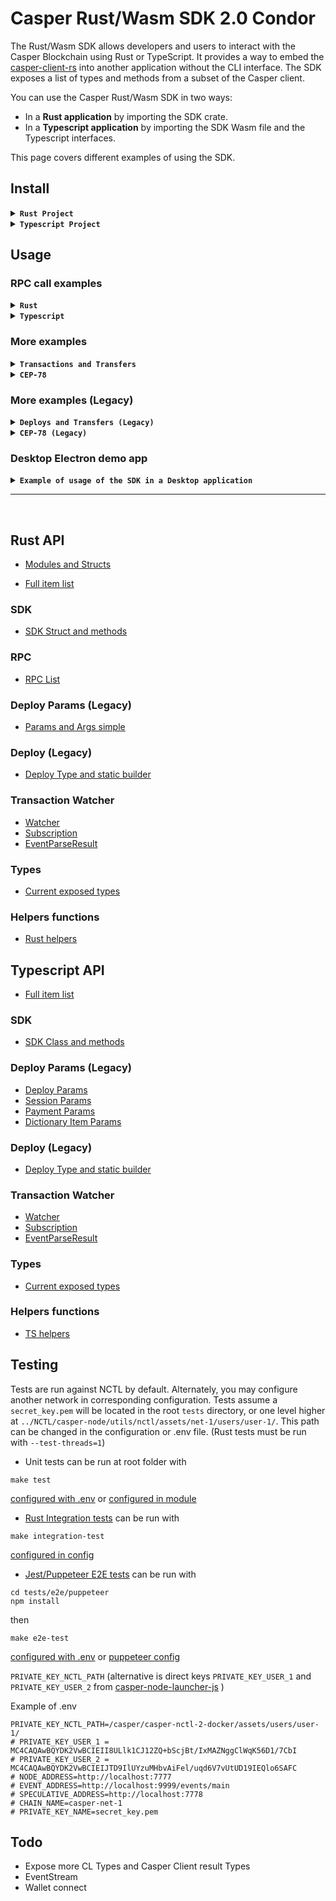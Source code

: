# Casper Rust/Wasm SDK 2.0 Condor

The Rust/Wasm SDK allows developers and users to interact with the Casper Blockchain using Rust or TypeScript. It provides a way to embed the [casper-client-rs](https://github.com/casper-ecosystem/casper-client-rs) into another application without the CLI interface. The SDK exposes a list of types and methods from a subset of the Casper client.

You can use the Casper Rust/Wasm SDK in two ways:

- In a <strong>Rust application</strong> by importing the SDK crate.
- In a <strong>Typescript application</strong> by importing the SDK Wasm file and the Typescript interfaces.

This page covers different examples of using the SDK.

## Install

<details>
  <summary><strong><code>Rust Project</code></strong></summary>

## Rust Project

Add the SDK as a dependency of your project:

> Cargo.toml

```toml
casper-rust-wasm-sdk = { version = "2.0.0", git = "https://github.com/casper-ecosystem/rustSDK.git" }
```

## Usage

> main.rs

```rust
use casper_rust_wasm_sdk::{types::verbosity::Verbosity, SDK};

let sdk = SDK::new(
  Some("https://rpc.testnet.casperlabs.io".to_string()),
  Some(Verbosity::High)
);
```

</details>

<details>
  <summary><strong><code>Typescript Project</code></strong></summary>

## Typescript Project

You can directly use the content of the [pkg folder](pkg/) for a browser project or [pkg-nodejs](pkg-nodejs/) for a Node project.

Or you can use the [TODO][npm package](https://todo)

#### Build package with Wasm pack

If you want to compile the Wasm package from Rust you may need to install `wasm-pack` for ease of use.

```shell
curl https://rustwasm.github.io/wasm-pack/installer/init.sh -sSf | sh
```

```shell
$ make prepare
$ make pack
```

This will create a `pkg` and `pkg-nodejs` containing the Typescript interfaces. You can find more details about building the SDK for Javascript with `wasm-pack` in the [wasm-pack documention](https://rustwasm.github.io/docs/wasm-pack/commands/build.html).

This folder contains a Wasm binary, a JS wrapper file, Typescript types definitions, and a package.json file that you can load in your project.

```shell
$ tree pkg
pkg
├── casper_rust_wasm_sdk_bg.wasm
├── casper_rust_wasm_sdk_bg.wasm.d.ts
├── casper_rust_wasm_sdk.d.ts
├── casper_rust_wasm_sdk.js
├── LICENSE
├── package.json
└── README.md
```

## Usage

<details>
  <summary><strong><code>React</code></strong></summary>

## Web React

> package.json

```json
{
  "name": "my-react-app",
  "dependencies": {
    // This path is relative
    "casper-sdk": "file:pkg", // [TODO] Npm package
    ...
}
```

The React app needs to load the Wasm file through a dedicated `init()` method as per this example:

> App.tsx

```ts
import init, {
  SDK,
  Verbosity,
} from 'casper-sdk';

const node_address = 'https://rpc.testnet.casperlabs.io';
const verbosity = Verbosity.High;

function App() {
  const [wasm, setWasm] = useState(false);
  const fetchWasm = async () => {
    await init();
    setWasm(true);
  };

  useEffect(() => {
    initApp(); // take care here to initiate app only once and not on every effect
  }, []);

  const initApp = async () => {
  if (!wasm) {
    await fetchWasm();
  };

  const sdk = new SDK(node_address, verbosity);
  console.log(sdk);
  ...
}
```

#### Frontend React example

You can look at a very basic example of usage in the [React example app](examples/frontend/react/src/App.tsx).

```shell
$ cd ./examples/frontend/react
$ npm install
$ npm start
```

</details>
<details>
  <summary><strong><code>Angular</code></strong></summary>

## Web Angular

> package.json

```json
{
  "name": "my-angular-app",
  "dependencies": {
    // This path is relative
    "casper-sdk": "file:pkg", // [TODO] Npm package
    ...
}
```

The Angular app needs to load the Wasm file through a dedicated `init()` method as per this example. You can import it into a component through a service but it is advised to import it through a factory with the injection token [APP_INITIALIZER](https://angular.io/api/core/APP_INITIALIZER).

> wasm.factory.ts

```js
import init, { SDK, Verbosity } from 'casper-sdk';

export const SDK_TOKEN = new InjectionToken() < SDK > 'SDK';
export const WASM_ASSET_PATH =
  new InjectionToken() < string > 'wasm_asset_path';
export const NODE_ADDRESS = new InjectionToken() < string > 'node_address';
export const VERBOSITY = new InjectionToken() < Verbosity > 'verbosity';

type Params = {
  wasm_asset_path: string,
  node_address: string,
  verbosity: Verbosity,
};

export const fetchWasmFactory = async (params: Params): Promise<SDK> => {
  const wasm = await init(params.wasm_asset_path);
  return new SDK(params.node_address, params.verbosity);
};
```

> wasm.module.ts

```ts
import { NgModule } from '@angular/core';
import { CommonModule } from '@angular/common';
import { SDK_TOKEN, fetchWasmFactory, provideSafeAsync } from './wasm.factory';

const providers = provideSafeAsync(SDK_TOKEN, fetchWasmFactory);

@NgModule({
  imports: [CommonModule],
  providers,
})
export class WasmModule {}
```

You can look at a basic example of factory usage in the [Angular example app](examples/frontend/angular/libs/util/services/wasm/src/lib/wasm.factory.ts).

Add the SDK Wasm file to the assets of your project with the path parameter being ` wasm_asset_path:'assets/casper_rust_wasm_sdk_bg.wasm'`, Angular will then copy the file from `pkg` in `assets` on build making it available for the fetch Wasm factory.

> project.json

```json
"assets": [
  ...,
  {
    "input": "pkg",
    "glob": "casper_rust_wasm_sdk_bg.wasm",
    "output": "assets"
  }
]
```

#### Frontend Angular example

You can look at a more advanced example of usage in the [Angular example app](examples/frontend/angular/src/app/app.component.ts).

```shell
$ cd ./examples/frontend/angular
$ npm install
$ npm start
$ npm build
```

</details>

<details>
  <summary><strong><code>Node</code></strong></summary>

## Desktop Node

> package.json

```json
{
  "name": "my-node-app",
  "dependencies": {
    // This path is relative
    "casper-sdk": "file:pkg-nodejs", // [TODO] Npm package
    ...
}
```

The Node app loads the SDK with `require()`. You can find more details about building the SDK for [Node with wasm-pack](https://rustwasm.github.io/docs/wasm-bindgen/reference/deployment.html#nodejs).
Note that this method requires a version of Node.js with WebAssembly support, which is currently Node 8 and above.

> index.ts

```ts
// with require
const casper_sdk = require('casper-sdk');
const { SDK } = casper_sdk;

// or with import
import { SDK } from 'casper-sdk';

const node_address = 'https://rpc.integration.casperlabs.io';
const sdk = new SDK(node_address);
console.log(sdk);
```

#### Desktop Node example

You can look at a very basic example of usage in the [Node example app](examples/desktop/node/index.ts).

```shell
$ cd ./examples/desktop/node
$ npm install
$ npm start
```

</details>

</details>

## Usage

### RPC call examples

<details>
  <summary><strong><code>Rust</code></strong></summary>
<br>

You can find all RPC methods on the [RPC doc](https://casper-ecosystem.github.io/rustSDK/juliet/api-rust/casper_rust_wasm_sdk/rpcs/). Below are several examples of RPC methods intended for use on Testnet.

#### Get transaction by transaction hash

```rust
use casper_rust_wasm_sdk::types::{
    transaction::Transaction, transaction_hash::TransactionHash,
};

let transaction_hash =
    TransactionHash::new("a8778b2e4bd1ad02c168329a1f6f3674513f4d350da1b5f078e058a3422ad0b9")
        .unwrap();

let finalized_approvals = true;
let get_transaction = sdk
    .get_transaction(transaction_hash, Some(finalized_approvals), None, None)
    .await;

let transaction: Transaction = get_transaction.unwrap().result.transaction.into();
let timestamp = transaction.timestamp();
let header = transaction.header();
let hash = transaction.hash();
println!("{timestamp} {header} {hash}");
```

#### Get deploy by deploy hash (legacy)

```rust
use casper_rust_wasm_sdk::types::deploy_hash::DeployHash;

let deploy_hash =
    DeployHash::new("a8778b2e4bd1ad02c168329a1f6f3674513f4d350da1b5f078e058a3422ad0b9")
        .unwrap();

let finalized_approvals = true;
let get_deploy = sdk
    .get_deploy(deploy_hash, Some(finalized_approvals), None, None)
    .await;

let deploy = get_deploy.unwrap().result.deploy;
let deploy_header = deploy.header();
let timestamp = deploy_header.timestamp();
println!("{timestamp}");
```

#### Get auction state information

```rust
let get_auction_info = sdk.get_auction_info(None, None, None).await;

let auction_state = get_auction_info.unwrap().result.auction_state;
let state_root_hash = auction_state.state_root_hash();
println!("{:?}", state_root_hash);
let block_height = auction_state.block_height();
println!("{block_height}");
```

#### Get peers from the network

```rust
let get_peers = sdk.get_peers(None, None).await;

let peers = get_peers.unwrap().result.peers;
for peer in &peers {
    println!("{:?}", peer)
}
```

#### Get the latest block information

```rust
let get_block = sdk.get_block(None, None, None).await;

let get_block = sdk.get_block(None, None, None).await;

let block = get_block.unwrap().result.block.unwrap();
let block_hash = block.hash();
println!("{:?}", block_hash);
```

You can find more examples by reading [Rust integration tests](./tests/integration/rust/).

</details>

<details>
  <summary><strong><code>Typescript</code></strong></summary>
<br>

You can find all RPC methods on the [RPC doc](https://casper-ecosystem.github.io/rustSDK/juliet/api-wasm/classes/SDK.html). Below are several examples of RPC methods intended for use on Testnet.

#### Get transaction by transaction hash

```ts
import { Transaction } from 'casper-sdk';

const transaction_hash_as_string =
  '94b3e6253a4448138fb8b637bd0ca0604270d2f5664f7c221d67eae568fcd668';
const finalized_approvals = true;

const get_transaction_options = sdk.get_transaction_options({
  transaction_hash_as_string,
  finalized_approvals,
});

const transaction_result = await sdk.get_transaction(get_transaction_options);

const transaction: Transaction = transaction_result.transaction;
const timestamp = transaction.timestamp;
const header = transaction.header;
const hash = transaction.hash;
console.log(timestamp, header, hash);
```

#### Get deploy by deploy hash (legacy)

```ts
import { Deploy } from 'casper-sdk';

const deploy_hash_as_string =
  'a8778b2e4bd1ad02c168329a1f6f3674513f4d350da1b5f078e058a3422ad0b9';
const finalized_approvals = true;

const get_deploy_options = sdk.get_deploy_options({
  deploy_hash_as_string,
  finalized_approvals,
});

const deploy_result = await sdk.get_deploy(get_deploy_options);

const deploy: Deploy = deploy_result.deploy;
const timestamp = deploy.timestamp();
const header = deploy.toJson().header; // DeployHeader type not being exposed right now by the SDK you can convert every type to JSON
console.log(timestamp, header);
```

#### Get auction state information

```ts
const get_auction_info = await sdk.get_auction_info();

const auction_state = get_auction_info.auction_state;
const state_root_hash = auction_state.state_root_hash.toString();
const block_height = auction_state.block_height.toString();
console.log(state_root_hash, block_height);
```

#### Get peers from the network

```ts
const get_peers = await sdk.get_peers();

const peers = get_peers.peers;
peers.forEach((peer) => {
  console.log(peer);
});
```

#### Get the latest block information

```ts
const get_block = await sdk.get_block();

let block = get_block.block;
let block_hash = block.hash;
console.log(block_hash);
```

You can find more examples in the [Angular example app](examples/frontend/angular/src/app/app.component.ts) or in the [React example app](examples/frontend/react/src/App.tsx) or by reading [Puppeteer e2e tests](./tests/e2e/).

</details>

### More examples

<details>
  <summary><strong><code>Transactions and Transfers</code></strong></summary>
<br>

<details>
    <summary>Making a <strong>Transfer</strong> transaction</summary>

#### Rust

```rust
use casper_rust_wasm_sdk::types::deploy_params::{
    deploy_str_params::DeployStrParams, payment_str_params::PaymentStrParams,
};

pub const CHAIN_NAME: &str = "integration-test";
pub const PUBLIC_KEY: &str =
    "0169d8d607f3ba04c578140398ceb1bd5296c653f965256bd7097982b9026c5129";
pub const PAYMENT_AMOUNT: &str = "100000000";
pub const TRANSFER_AMOUNT: &str = "2500000000";
pub const TTL: &str = "1h";
pub const TARGET_ACCOUNT: &str =
    "018f2875776bc73e416daf1cf0df270efbb52becf1fc6af6d364d29d61ae23fe44";

let transaction_params = TransactionStrParams::default();
transaction_params.set_chain_name(CHAIN_NAME);
transaction_params.set_initiator_addr(PUBLIC_KEY);
transaction_params.set_ttl(Some(TTL.to_string()));
transaction_params.set_payment_amount(PAYMENT_AMOUNT);

let make_transfer_transaction = sdk
    .make_transfer_transaction(
        None, // optional maybe_source
        TARGET_ACCOUNT,
        TRANSFER_AMOUNT,
        transaction_params,
        None, // optional transfer_id
    )
    .unwrap();
println!("{:?}", make_transfer_transaction.timestamp());
```

#### Typescript

```ts
import { DeployStrParams, PaymentStrParams, getTimestamp } from 'casper-sdk';

const chain_name = 'integration-test';
const public_key =
  '0169d8d607f3ba04c578140398ceb1bd5296c653f965256bd7097982b9026c5129';
const private_key = undefined;
const timestamp = getTimestamp(); // or Date.now().toString(); // or undefined
const ttl = '1h'; // or undefined
const payment_amount = '100000000';
const transfer_amount = '2500000000';
const target_account =
  '0187adb3e0f60a983ecc2ddb48d32b3deaa09388ad3bc41e14aeb19959ecc60b54';

const transaction_params = new TransactionStrParams(
  chain_name,
  public_key,
  private_key,
  timestamp,
  ttl
);

transaction_params.payment_amount = payment_amount;

const make_transfer_transaction = sdk.make_transfer_transaction(
  undefined, // Optional maybe_source
  target_account,
  transfer_amount,
  transaction_params
);
const make_transfer_transaction_as_json = make_transfer_transaction.toJson();
console.log(make_transfer_transaction_as_json);
```

</details>

<details>
    <summary>Sending a <strong>Transfer</strong> transaction (alias for: make + put)</summary>
<br>

Sends a [`Transfer Transaction`] to the network for execution. (Alias for make_transfer_transaction + put_transaction)

#### Rust

```rust
use casper_rust_wasm_sdk::types::deploy_params::{
    deploy_str_params::DeployStrParams, payment_str_params::PaymentStrParams,
};

pub const CHAIN_NAME: &str = "integration-test";
pub const PUBLIC_KEY: &str =
    "0169d8d607f3ba04c578140398ceb1bd5296c653f965256bd7097982b9026c5129";
pub const PRIVATE_KEY: &str = r#"-----BEGIN PRIVATE KEY-----
-----END PRIVATE KEY-----"#;
pub const PAYMENT_AMOUNT: &str = "100000000";
pub const TRANSFER_AMOUNT: &str = "2500000000";
pub const TTL: &str = "1h";
pub const TARGET_ACCOUNT: &str =
    "018f2875776bc73e416daf1cf0df270efbb52becf1fc6af6d364d29d61ae23fe44";

let transaction_params = TransactionStrParams::default();
transaction_params.set_chain_name(CHAIN_NAME);
transaction_params.set_secret_key(PRIVATE_KEY);
transaction_params.set_ttl(Some(TTL.to_string()));
transaction_params.set_payment_amount(PAYMENT_AMOUNT);

let transfer = sdk
    .transfer_transaction(
        None, // optional maybe_source
        TARGET_ACCOUNT,
        TRANSFER_AMOUNT,
        transaction_params,
        None, // optional transfer_id
        None,
        None,
    )
    .await;
println!("{:?}", transfer.as_ref().unwrap().result.transaction_hash.to_hex_string());
```

#### Typescript

```ts
import {
  Transaction,
  TransactionStrParams,
  TransactionBuilderParams,
  getTimestamp,
} from 'casper-sdk';

const chain_name = 'casper-net-1';
const public_key =
  '0169d8d607f3ba04c578140398ceb1bd5296c653f965256bd7097982b9026c5129';
const private_key = `-----BEGIN PRIVATE KEY-----
-----END PRIVATE KEY-----`;
const timestamp = getTimestamp(); // or Date.now().toString(); // or undefined
const ttl = '1h'; // or undefined
const payment_amount = '100000000';
const transfer_amount = '2500000000';
const target_account =
  '0187adb3e0f60a983ecc2ddb48d32b3deaa09388ad3bc41e14aeb19959ecc60b54';

const transaction_params = new TransactionStrParams(
  chain_name,
  public_key,
  private_key,
  timestamp,
  ttl
);

transaction_params.payment_amount = payment_amount;

const transfer_transaction_result = await sdk.transfer_transaction(
  undefined, // Optional maybe_source
  target_account,
  transfer_amount,
  transaction_params
);
const transfer_transaction_result_as_json =
  transfer_transaction_result.toJson();
console.log(transfer_transaction_result_as_json);
```

</details>

<details>
    <summary>Making a <strong>Session</strong> transaction</summary>

#### Rust

```rust
use casper_rust_wasm_sdk::types::transaction_params::transaction_str_params::TransactionStrParams;

pub const CHAIN_NAME: &str = "integration-test";
pub const PUBLIC_KEY: &str =
    "0169d8d607f3ba04c578140398ceb1bd5296c653f965256bd7097982b9026c5129";
pub const PAYMENT_AMOUNT: &str = "5000000000";
pub const ENTITY_HASH: &str =
    "addressable-entity-5be5b0ef09a7016e11292848d77f539e55791cb07a7012fbc336b1f92a4fe743";
pub const ENTRY_POINT: &str = "set_variables";
pub const TTL: &str = "1h";

let transaction_params = TransactionStrParams::default();
transaction_params.set_chain_name(CHAIN_NAME);
transaction_params.set_initiator_addr(PUBLIC_KEY);
transaction_params.set_ttl(Some(TTL.to_string()));
transaction_params.set_payment_amount(PAYMENT_AMOUNT);

let builder_params = TransactionBuilderParams::new_invocable_entity(ENTITY_HASH, ENTRY_POINT);

let transaction = sdk
    .make_transaction(builder_params, transaction_params)
    .unwrap();
println!("{:?}", transaction.timestamp());
```

#### Typescript

```ts
import {
  Transaction,
  TransactionStrParams,
  TransactionBuilderParams,
} from 'casper-sdk';

const chain_name = 'integration-test';
const public_key =
  '0169d8d607f3ba04c578140398ceb1bd5296c653f965256bd7097982b9026c5129';
const payment_amount = '5000000000';
const contract_hash =
  'hash-5be5b0ef09a7016e11292848d77f539e55791cb07a7012fbc336b1f92a4fe743';

const deploy_params = new DeployStrParams(chain_name, public_key);

const session_params = new SessionStrParams();
session_params.session_hash = contract_hash;
session_params.session_entry_point = 'set_variables';

const transaction_params = new TransactionStrParams(chain_name, public_key);
transaction_params.payment_amount = payment_amount;

let builder_params = TransactionBuilderParams.newInvocableEntity(
  contract_hash,
  entry_point
);

const transaction = sdk.make_transaction(builder_params, transaction_params);
const transaction_as_json = transaction.toJson();
console.log(transaction_as_json);
```

</details>

<details>
    <summary>Sending a <strong>Session</strong> transaction (alias for: make + put)</summary>
<br>

Sends a [`Transaction`] to the network for execution. (Alias for make_transaction + put_transaction)

#### Rust

```rust
let sdk = SDK::new(
    Some("http://127.0.0.1:11101".to_string()),
    Some(Verbosity::High),
);

use casper_rust_wasm_sdk::types::transaction_params::transaction_str_params::TransactionStrParams;

pub const CHAIN_NAME: &str = "casper-net-1";
pub const PUBLIC_KEY: &str =
    "0169d8d607f3ba04c578140398ceb1bd5296c653f965256bd7097982b9026c5129";
pub const PRIVATE_KEY: &str = r#"-----BEGIN PRIVATE KEY-----
-----END PRIVATE KEY-----"#;
pub const PAYMENT_AMOUNT: &str = "5000000000";
pub const ENTITY_HASH: &str =
    "addressable-entity-5be5b0ef09a7016e11292848d77f539e55791cb07a7012fbc336b1f92a4fe743";
pub const ENTRY_POINT: &str = "set_variables";
pub const TTL: &str = "1h";

let transaction_params = TransactionStrParams::default();
transaction_params.set_chain_name(CHAIN_NAME);
transaction_params.set_initiator_addr(initiator_addr);
transaction_params.set_secret_key(PRIVATE_KEY);
transaction_params.set_ttl(Some(TTL.to_string()));
transaction_params.set_payment_amount(PAYMENT_AMOUNT);

let builder_params = TransactionBuilderParams::new_invocable_entity(ENTITY_HASH, ENTRY_POINT);

let transaction = Transaction::new_session(builder_params, transaction_params).unwrap();

let put_transaction = sdk.transaction(transaction, None, None).await;
println!(
    "{:?}",
    put_transaction.as_ref().unwrap().result.transaction_hash
);
```

#### Typescript

```ts
import {
  Transaction,
  TransactionStrParams,
  TransactionBuilderParams,
} from 'casper-sdk';

const chain_name = 'casper-net-1';
const public_key =
  '0169d8d607f3ba04c578140398ceb1bd5296c653f965256bd7097982b9026c5129';
const private_key = `-----BEGIN PRIVATE KEY-----
-----END PRIVATE KEY-----`;
const payment_amount = '5000000000';
const contract_hash =
  'hash-5be5b0ef09a7016e11292848d77f539e55791cb07a7012fbc336b1f92a4fe743';
const entry_point = 'set_variables';

const transaction_params = new TransactionStrParams(
  chain_name,
  public_key,
  private_key
);
transaction_params.payment_amount = payment_amount;
let builder_params = TransactionBuilderParams.newInvocableEntity(
  contract_hash,
  entry_point
);

const transaction_result = await sdk.transaction(
  builder_params,
  transaction_params
);
const transaction_result_as_json = transaction_result.toJson();
console.log(transaction_result_as_json);
```

</details>

<details>
    <summary><strong>Put</strong> Transaction</summary>

#### Rust

Puts a [`Transaction`] to the network for execution.

```rust
use casper_rust_wasm_sdk::types::transaction_params::transaction_str_params::TransactionStrParams;

pub const CHAIN_NAME: &str = "casper-net-1";
pub const PRIVATE_KEY: &str = r#"-----BEGIN PRIVATE KEY-----
-----END PRIVATE KEY-----"#;
let initiator_addr: &str = &public_key_from_secret_key(PRIVATE_KEY).unwrap();
pub const PAYMENT_AMOUNT: &str = "5000000000";
pub const ENTITY_HASH: &str =
    "addressable-entity-5be5b0ef09a7016e11292848d77f539e55791cb07a7012fbc336b1f92a4fe743";
pub const ENTRY_POINT: &str = "set_variables";
pub const TTL: &str = "1h";

let transaction_params = TransactionStrParams::default();
transaction_params.set_chain_name(CHAIN_NAME);
transaction_params.set_initiator_addr(initiator_addr); // sender account
transaction_params.set_secret_key(PRIVATE_KEY);
transaction_params.set_ttl(Some(TTL.to_string())); // optional TTL
transaction_params.set_payment_amount(PAYMENT_AMOUNT);

let builder_params = TransactionBuilderParams::new_invocable_entity(ENTITY_HASH, ENTRY_POINT);

let transaction = Transaction::new_session(builder_params, transaction_params).unwrap();

let put_transaction = sdk.put_transaction(transaction, None, None).await;
println!(
    "{:?}",
    put_transaction.as_ref().unwrap().result.transaction_hash
);
```

Puts a [`Transfer Transaction`] to the network for execution.

```rust
use casper_rust_wasm_sdk::types::transaction_params::transaction_str_params::TransactionStrParams;

pub const CHAIN_NAME: &str = "casper-net-1";
pub const PRIVATE_KEY: &str = r#"-----BEGIN PRIVATE KEY-----
-----END PRIVATE KEY-----"#;
let initiator_addr: &str = &public_key_from_secret_key(PRIVATE_KEY).unwrap()
pub const PAYMENT_AMOUNT: &str = "100000000";
pub const TRANSFER_AMOUNT: &str = "2500000000";
pub const TARGET_ACCOUNT: &str =
    "018f2875776bc73e416daf1cf0df270efbb52becf1fc6af6d364d29d61ae23fe44";
pub const TTL: &str = "1h";

let transaction_params = TransactionStrParams::default();
transaction_params.set_chain_name(CHAIN_NAME);
transaction_params.set_initiator_addr(initiator_addr);
transaction_params.set_secret_key(PRIVATE_KEY);
transaction_params.set_payment_amount(PAYMENT_AMOUNT);
transaction_params.set_ttl(TTL);

let transfer_transaction = Transaction::new_transfer(
    None,
    TARGET_ACCOUNT,
    TRANSFER_AMOUNT,
    None,
    transaction_params,
)
.unwrap();

let put_transaction = sdk.put_transaction(transfer_transaction, None, None).await;
println!(
    "{:?}",
    put_transaction.as_ref().unwrap().result.transaction_hash
);
```

#### Typescript

Puts a [`Transaction`] to the network for execution.

```ts
import {
  Transaction,
  TransactionStrParams,
  TransactionBuilderParams,
} from 'casper-sdk';

const chain_name = 'casper-net-1';
const public_key =
  '0169d8d607f3ba04c578140398ceb1bd5296c653f965256bd7097982b9026c5129';
const private_key = `-----BEGIN PRIVATE KEY-----
-----END PRIVATE KEY-----`;
const payment_amount = '5000000000';
const contract_hash =
  'hash-5be5b0ef09a7016e11292848d77f539e55791cb07a7012fbc336b1f92a4fe743';
const entry_point = 'set_variables';

const transaction_params = new TransactionStrParams(
  chain_name,
  public_key,
  private_key
);
transaction_params.payment_amount = payment_amount;

let builder_params = TransactionBuilderParams.newInvocableEntity(
  contract_hash,
  entry_point
);

const transaction = Transaction.newSession(builder_params, transaction_params);
const put_transaction_result = await sdk.put_transaction(transaction);
const put_transaction_result_as_json = put_transaction_result.toJson();
console.log(put_transaction_result_as_json);
```

Puts a [`Transfer Transaction`] to the network for execution.

```ts
import {
  Transaction,
  TransactionStrParams,
  TransactionBuilderParams,
} from 'casper-sdk';

const chain_name = 'casper-net-1';
const public_key =
  '0169d8d607f3ba04c578140398ceb1bd5296c653f965256bd7097982b9026c5129';
const private_key = `-----BEGIN PRIVATE KEY-----
-----END PRIVATE KEY-----`;
const payment_amount = '100000000';
const transfer_amount = '2500000000';
const target_account =
  '0187adb3e0f60a983ecc2ddb48d32b3deaa09388ad3bc41e14aeb19959ecc60b54';

const transfer_params = new TransactionStrParams(
  chain_name,
  public_key,
  private_key
);

const transfer_transaction = Transaction.newTransfer(
  undefined, // optional maybe_source
  target_account,
  transfer_amount,
  transfer_params
);

const put_transaction_result = await sdk.put_transaction(transfer_transaction);
const put_transaction_result_as_json = put_transaction_result.toJson();
console.log(put_transaction_result_as_json);
```

</details>

<details>
    <summary><strong>Sign</strong> Transaction</summary>

#### Rust

```rust
pub const PRIVATE_KEY: &str = "MC4CAQAwBQYDK2VwBCIEII8ULlk1CJ12ZQ+bScjBt/IxMAZNggClWqK56D1/7CbI";
... //  same code as 'Making a Session/Transfer Transaction' example
let unsigned_transaction = sdk.make_transaction(builder_params, transaction_params).unwrap();
let signed_transaction = sdk.sign_transaction(unsigned_transaction, PRIVATE_KEY);
```

#### Typescript

```ts
const private_key = 'MC4CAQAwBQYDK2VwBCIEII8ULlk1CJ12ZQ+bScjBt/IxMAZNggClWqK56D1/7CbI';
... //  same code as 'Making a Session/Transfer Transaction' example
const unsigned_transaction = sdk.make_transaction(builder_params, transaction_params);
const signed_transaction = unsigned_transaction.sign(private_key);
```

</details>

<details>
    <summary><strong>Wait</strong> Transaction</summary>

#### Rust

Developers using Rust can utilize the wait_transaction function to wait for a specific transaction event. This is achieved by providing the desired event URL, transaction hash, and an optional timeout duration. Once the transaction is processed, the resulting data, such as the transaction's cost, can be easily accessed and utilized in subsequent logic.

```rust
pub const DEFAULT_EVENT_ADDRESS: &str = "http://127.0.0.1:18101/events/main";

let transaction_hash = "c94ff7a9f86592681e69c1d8c2d7d2fed89fd1a922faa0ae74481f8458af2ee4";

let timeout_duration = None; // Some(30000) for 30s instead of default timeout duration of 60s

// Wait for transaction
let event_parse_result = sdk
    .wait_transaction(DEFAULT_EVENT_ADDRESS, &transaction_hash, timeout_duration)
    .await
    .unwrap();
let transaction_processed = event_parse_result.body.unwrap().get_transaction_processed();
println!("{:?}", transaction_processed);
```

#### Typescript

In TypeScript, the waitTransaction function provides a similar capability to wait for a specific transaction event. Developers can leverage this function by specifying the event address, transaction hash, and an optional timeout duration. The received EventParseResult object can then be processed to extract valuable information, such as the cost of the transaction.

```ts
const events_address = 'http://127.0.0.1:18101/events/main';

const transaction_hash =
  'c94ff7a9f86592681e69c1d8c2d7d2fed89fd1a922faa0ae74481f8458af2ee4';

const timeout_duration = undefined; // 30000 for 30s instead of default timeout duration of 60s

// Wait for transaction
const eventParseResult: EventParseResult = await sdk.waitTransaction(
  events_address,
  install_result_as_json.transaction_hash,
  timeout_duration
);
console.log(eventParseResult.body.transaction_processed);
const cost =
  eventParseResult.body?.transaction_processed?.execution_result.Success?.cost;
console.log(`transaction cost ${cost}`);
```

</details>

<details>
    <summary><strong>Watch</strong> Transaction</summary>

#### Rust

The watch_transaction functionality facilitates actively monitoring transaction events. By creating a transaction watcher, developers can subscribe to specific transaction hashes and define custom callback functions to handle these events. The watcher is then started, and as transaction events occur, the specified callback functions are executed. This mechanism enables real-time responsiveness to transaction events within Rust applications.

```rust
use casper_rust_wasm_sdk::transaction_watcher::watcher::{
    Subscription, EventHandlerFn,
};

pub const DEFAULT_EVENT_ADDRESS: &str = "http://127.0.0.1:18101/events/main";

let transaction_hash = "c94ff7a9f86592681e69c1d8c2d7d2fed89fd1a922faa0ae74481f8458af2ee4";

let timeout_duration = None; // Some(30000) for 30s instead of default timeout duration of 60s

// Creates a watcher instance
let mut watcher = sdk.watch_transaction(DEFAULT_EVENT_ADDRESS, timeout_duration);

// Create a callback function handler of your design
let event_handler_fn = get_event_handler_fn(transaction_hash.to_string());

let mut subscriptions: Vec<Subscription> = vec![];
subscriptions.push(Subscription::new(
    transaction_hash.to_string(),
    EventHandlerFn::new(event_handler_fn),
));

// Subscribe and start watching
let _ = watcher.subscribe(subscriptions);
let results = watcher.start().await;
watcher.stop();
println!("{:?}", results);
```

#### Typescript

Similarly, TypeScript developers can utilize the watchTransaction function to actively watch for transaction events on the Casper blockchain. By creating a transaction watcher and defining callback functions, developers can subscribe to specific transaction hashes and respond dynamically as events unfold.

```ts
import { EventParseResult, Subscription } from 'casper-sdk';

const events_address = 'http://127.0.0.1:18101/events/main';

const transaction_hash =
  'c94ff7a9f86592681e69c1d8c2d7d2fed89fd1a922faa0ae74481f8458af2ee4';

// Creates a watcher instance
const watcher = sdk.watchTransaction(events_address);

// Create a callback function handler of your design
const getEventHandlerFn = (transactionHash: string) => {
  const eventHandlerFn = (eventParseResult: EventParseResult) => {
    console.log(`callback for ${transactionHash}`);
    if (eventParseResult.err) {
      return false;
    } else if (
      eventParseResult.body?.transaction_processed?.execution_result.Success
    ) {
      console.log(
        eventParseResult.body?.transaction_processed?.execution_result.Success
      );
      return true;
    } else {
      console.error(
        eventParseResult.body?.transaction_processed?.execution_result.Failure
      );
      return false;
    }
  };
  return eventHandlerFn;
};

const eventHandlerFn = getEventHandlerFn(transaction_hash);

const subscription: Subscription = new Subscription(
  transaction_hash,
  eventHandlerFn
);
const subscriptions: Subscription[] = [subscription];

// Subscribe and start watching
watcher.subscribe(subscriptions);
const results = await watcher.start();
watcher.stop();
console.log(results);
```

</details>

</details>

<details>
    <summary><strong><code>CEP-78</code></strong></summary>

#### Install

- <strong>Rust</strong>

```rust
use casper_rust_wasm_sdk::{
    helpers::json_pretty_print,
    types::{
        transaction_hash::TransactionHash,
        transaction_params::transaction_str_params::TransactionStrParams,
    },
};

pub const CHAIN_NAME: &str = "casper-net-1";
pub const PUBLIC_KEY: &str =
    "0169d8d607f3ba04c578140398ceb1bd5296c653f965256bd7097982b9026c5129";
pub const PRIVATE_KEY: &str = r#"-----BEGIN PRIVATE KEY-----
-----END PRIVATE KEY-----"#;
pub const ARGS_JSON: &str = r#"[
{"name": "collection_name", "type": "String", "value": "enhanced-nft-1"},
{"name": "collection_symbol", "type": "String", "value": "ENFT-1"},
{"name": "total_token_supply", "type": "U64", "value": 10},
{"name": "ownership_mode", "type": "U8", "value": 0},
{"name": "nft_kind", "type": "U8", "value": 1},
{"name": "allow_minting", "type": "Bool", "value": true},
{"name": "owner_reverse_lookup_mode", "type": "U8", "value": 0},
{"name": "nft_metadata_kind", "type": "U8", "value": 2},
{"name": "identifier_mode", "type": "U8", "value": 0},
{"name": "metadata_mutability", "type": "U8", "value": 0},
{"name": "events_mode", "type": "U8", "value": 1}
]"#;
pub const PAYMENT_AMOUNT_CONTRACT_CEP78: &str = "500000000000";
pub const CEP78_CONTRACT: &str = "cep78.wasm";
pub const DEPLOY_TIME: Duration = time::Duration::from_millis(45000);
pub const DEFAULT_EVENT_ADDRESS: &str = "http://127.0.0.1:18101/events/main";

let transaction_params = TransactionStrParams::default();
transaction_params.set_chain_name(CHAIN_NAME);
transaction_params.set_initiator_addr(PUBLIC_KEY);
transaction_params.set_secret_key(PRIVATE_KEY);
transaction_params.set_session_args_json(ARGS_JSON);
transaction_params.set_payment_amount(PAYMENT_AMOUNT_CONTRACT_CEP78);

let session_params = SessionStrParams::default();
session_params.set_session_args_json(ARGS_JSON);

let file_path = CEP78_CONTRACT;
let module_bytes = match read_wasm_file(file_path) {
    Ok(module_bytes) => module_bytes,
    Err(err) => {
        return Err(format!("Error reading file {}: {:?}", file_path, err));
    }
};

session_params.set_session_bytes(module_bytes.into());

let install = sdk
    .install(transaction_params, transaction_bytes.into(), None)
    .await;

let transaction_hash_result = install.as_ref().unwrap().result.transaction_hash;
println!("{:?}", transaction_hash_result);

let transaction_hash = TransactionHash::from(transaction_hash_result);
let transaction_hash_as_string = transaction_hash.to_string();
println!("wait transaction_hash {}", transaction_hash_as_string);
let event_parse_result: EventParseResult = sdk
    .wait_transaction(DEFAULT_EVENT_ADDRESS, &transaction_hash_as_string, None)
    .await
    .unwrap();
println!("{:?}", event_parse_result);

let finalized_approvals = true;
let deploy_hash = DeployHash::from(deploy_hash_result);
let get_transaction = sdk
    .get_transaction(deploy_hash, Some(finalized_approvals), None, None)
    .await.unwrap();
let result = json_pretty_print(
      get_transaction.result.transaction.approvals(),
      Some(Verbosity::Low),
  );
println!("approvals {result}");

let transaction_hash = get_transaction.result.transaction.hash();
let result = TransactionHash::from(transaction_hash).to_string();
println!("processed transaction hash {result}");
```

with

```rust
fn read_wasm_file(file_path: &str) -> Result<Vec<u8>, io::Error> {
    let root_path = Path::new("./wasm/");
    let path = root_path.join(file_path);
    let mut file = File::open(path)?;
    let mut buffer = Vec::new();
    file.read_to_end(&mut buffer)?;
    Ok(buffer)
}
```

- <strong>Typescript</strong>

```ts
import {
  ...
  TransactionStrParams,
  privateToPublicKey,
  Bytes,
} from 'casper-sdk';

const chain_name = 'casper-net-1';
  const private_key = `-----BEGIN PRIVATE KEY-----
-----END PRIVATE KEY-----`;
const initiator_addr = privateToPublicKey(secret_key);
const transaction_params = new TransactionStrParams(chain_name, initiator_addr, secret_key);
transaction_params.session_args_json = JSON.stringify([
  {"name": "collection_name", "type": "String", "value": "enhanced-nft-1"},
  {"name": "collection_symbol", "type": "String", "value": "ENFT-1"},
  {"name": "total_token_supply", "type": "U64", "value": 10},
  {"name": "ownership_mode", "type": "U8", "value": 0},
  {"name": "nft_kind", "type": "U8", "value": 1},
  {"name": "allow_minting", "type": "Bool", "value": true},
  {"name": "owner_reverse_lookup_mode", "type": "U8", "value": 0},
  {"name": "nft_metadata_kind", "type": "U8", "value": 2},
  {"name": "identifier_mode", "type": "U8", "value": 0},
  {"name": "metadata_mutability", "type": "U8", "value": 0},
  {"name": "events_mode", "type": "U8", "value": 1}
]);
transaction_params.payment_amount = '500000000000';

const buffer = await loadFile();
const wasm = buffer && new Uint8Array(buffer);
const wasmBuffer = wasm?.buffer;
if (!wasmBuffer) {
  console.error('Failed to read wasm file.');
  return;
}

const install_result = await sdk.install(
  transaction_params,
  Bytes.fromUint8Array(wasm)
);
const install_result_as_json = install_result.toJson();
console.log(install_result_as_json.transaction_hash);
```

with

```ts
async function loadFile() {
  try {
    const fileBuffer = await fs.readFile('cep78.wasm');
    return fileBuffer.buffer; // Returns an ArrayBuffer
  } catch (error) {
    throw new Error('Error reading file: ' + error.message);
  }
}
```

#### Mint

- <strong>Rust</strong>

```rust
use casper_rust_wasm_sdk::types::{
    transaction_hash::TransactionHash,
    transaction_params::transaction_str_params::TransactionStrParams,
};

pub const CHAIN_NAME: &str = "casper-net-1";
pub const PUBLIC_KEY: &str =
    "0169d8d607f3ba04c578140398ceb1bd5296c653f965256bd7097982b9026c5129";
pub const PRIVATE_KEY: &str = r#"-----BEGIN PRIVATE KEY-----
    -----END PRIVATE KEY-----"#;
pub const ENTITY_HASH: &str =
    "addressable-entity-5be5b0ef09a7016e11292848d77f539e55791cb07a7012fbc336b1f92a4fe743";
pub const ENTRYPOINT_MINT: &str = "mint";
pub const TOKEN_OWNER: &str =
    "account-hash-878985c8c07064e09e67cc349dd21219b8e41942a0adc4bfa378cf0eace32611";
pub const PAYMENT_AMOUNT: &str = "5000000000";

let mut transaction_params = TransactionStrParams::default();
transaction_params.set_chain_name(CHAIN_NAME);
transaction_params.set_initiator_addr(PUBLIC_KEY);
transaction_params.set_secret_key(PRIVATE_KEY);
transaction_params.set_payment_amount(PAYMENT_AMOUNT);
let args = Vec::from([
    "token_meta_data:String='test_meta_data'".to_string(),
    format!("token_owner:Key='{TOKEN_OWNER}'").to_string(),
]);
transaction_params.set_session_args_simple(args);

let builder_params =
    TransactionBuilderParams::new_invocable_entity(ENTITY_HASH, ENTRYPOINT_MINT);

let call_entrypoint = sdk
    .call_entrypoint(builder_params, transaction_params, None)
    .await;
let transaction_hash_result = call_entrypoint
    .as_ref()
    .unwrap()
    .result
    .transaction_hash;
let transaction_hash_string = TransactionHash::from(transaction_hash_result).to_string();
println!("watch transaction_hash {transaction_hash_string}");
```

- <strong>Typescript</strong>

```ts
import {
  ...
  TransactionStrParams,
  privateToPublicKey,
  Bytes,
} from 'casper-sdk';

const chain_name = 'casper-net-1';
const private_key = '';
const initiator_addr = privateToPublicKey(private_key);
const contract_hash =
  'hash-5be5b0ef09a7016e11292848d77f539e55791cb07a7012fbc336b1f92a4fe743';
const entry_point = 'mint';
const token_owner = 'account-hash-878985c8c07064e09e67cc349dd21219b8e41942a0adc4bfa378cf0eace32611';

const transaction_params = new TransactionStrParams(chain_name, initiator_addr, private_key);
transaction_params.session_args_simple = ["token_meta_data:String='test_meta_data'", `token_owner:Key='${token_owner}'`];
transaction_params.payment_amount = payment_amount;

let builder_params = TransactionBuilderParams.newInvocableEntity(contract_hash, entry_point);

const call_entrypoint_result = await sdk.call_entrypoint(
  builder_params,
  transaction_params
);
const call_entrypoint_result_as_json = call_entrypoint_result.toJson();
console.log(call_entrypoint_result_as_json.deploy_hash);
```

</details>

### More examples (Legacy)

<details>
  <summary><strong><code>Deploys and Transfers (Legacy)</code></strong></summary>
<br>

<details>
    <summary>Making a Transfer</summary>

#### Rust

```rust
use casper_rust_wasm_sdk::types::deploy_params::{
    deploy_str_params::DeployStrParams, payment_str_params::PaymentStrParams,
};

pub const CHAIN_NAME: &str = "integration-test";
pub const PUBLIC_KEY: &str =
    "0169d8d607f3ba04c578140398ceb1bd5296c653f965256bd7097982b9026c5129";
pub const PAYMENT_AMOUNT: &str = "100000000";
pub const TRANSFER_AMOUNT: &str = "2500000000";
pub const TTL: &str = "1h";
pub const TARGET_ACCOUNT: &str =
    "018f2875776bc73e416daf1cf0df270efbb52becf1fc6af6d364d29d61ae23fe44";

let deploy_params = DeployStrParams::new(
    CHAIN_NAME,
    PUBLIC_KEY,            // sender account
    None,                  // optional secret key to sign transfer deploy
    None,                  // optional timestamp
    Some(TTL.to_string()), // optional TTL
);

let payment_params = PaymentStrParams::default();
payment_params.set_payment_amount(PAYMENT_AMOUNT);

let make_transfer = sdk
    .make_transfer(
        TRANSFER_AMOUNT,
        TARGET_ACCOUNT, // target account
        None,           // optional transfer_id
        deploy_params,
        payment_params,
    )
    .unwrap();
println!("{:?}", make_transfer.header().timestamp());
```

#### Typescript

```ts
import { DeployStrParams, PaymentStrParams, getTimestamp } from 'casper-sdk';

const chain_name = 'integration-test';
const public_key =
  '0169d8d607f3ba04c578140398ceb1bd5296c653f965256bd7097982b9026c5129';
const private_key = undefined;
const timestamp = getTimestamp(); // or Date.now().toString(); // or undefined
const ttl = '1h'; // or undefined
const payment_amount = '100000000';
const transfer_amount = '2500000000';
const target_account =
  '0187adb3e0f60a983ecc2ddb48d32b3deaa09388ad3bc41e14aeb19959ecc60b54';

const deploy_params = new DeployStrParams(
  chain_name,
  public_key,
  private_key,
  timestamp,
  ttl
);

const payment_params = new PaymentStrParams(payment_amount);

const transfer_deploy = sdk.make_transfer(
  transfer_amount,
  target_account,
  undefined, // transfer_id
  deploy_params,
  payment_params
);
const transfer_deploy_as_json = transfer_deploy.toJson();
console.log(transfer_deploy_as_json);
```

</details>

<details>
    <summary>Transfer</summary>
<br>

Sends a [`Transfer Deploy`] to the network for execution. (Alias for make_transfer + put_deploy)

#### Rust

```rust
use casper_rust_wasm_sdk::types::deploy_params::{
    deploy_str_params::DeployStrParams, payment_str_params::PaymentStrParams,
};

pub const CHAIN_NAME: &str = "integration-test";
pub const PUBLIC_KEY: &str =
    "0169d8d607f3ba04c578140398ceb1bd5296c653f965256bd7097982b9026c5129";
pub const PRIVATE_KEY: &str = r#"-----BEGIN PRIVATE KEY-----
-----END PRIVATE KEY-----"#;
pub const PAYMENT_AMOUNT: &str = "100000000";
pub const TRANSFER_AMOUNT: &str = "2500000000";
pub const TTL: &str = "1h";
pub const TARGET_ACCOUNT: &str =
    "018f2875776bc73e416daf1cf0df270efbb52becf1fc6af6d364d29d61ae23fe44";

let deploy_params = DeployStrParams::new(
    CHAIN_NAME,
    PUBLIC_KEY, // sender account
    Some(PRIVATE_KEY.to_string()),
    None,                  // optional timestamp
    Some(TTL.to_string()), // optional TTL
);

let payment_params = PaymentStrParams::default();
payment_params.set_payment_amount(PAYMENT_AMOUNT);

let transfer = sdk
    .transfer(
        TRANSFER_AMOUNT,
        TARGET_ACCOUNT,
        None, // optional transfer_id
        deploy_params,
        payment_params,
        None,
        None,
    )
    .await;
println!("{:?}", transfer.as_ref().unwrap().result.deploy_hash.to_hex_string());
```

#### Typescript

```ts
import { DeployStrParams, PaymentStrParams, getTimestamp } from 'casper-sdk';

const chain_name = 'casper-net-1';
const public_key =
  '0169d8d607f3ba04c578140398ceb1bd5296c653f965256bd7097982b9026c5129';
const private_key = `-----BEGIN PRIVATE KEY-----
-----END PRIVATE KEY-----`;
const timestamp = getTimestamp(); // or Date.now().toString(); // or undefined
const ttl = '1h'; // or undefined
const payment_amount = '100000000';
const transfer_amount = '2500000000';
const target_account =
  '0187adb3e0f60a983ecc2ddb48d32b3deaa09388ad3bc41e14aeb19959ecc60b54';

const deploy_params = new DeployStrParams(
  chain_name,
  public_key,
  private_key,
  timestamp,
  ttl
);

const payment_params = new PaymentStrParams(payment_amount);

const transfer_result = await sdk.transfer(
  transfer_amount,
  target_account,
  undefined, // transfer_id
  deploy_params,
  payment_params
);
const transfer_result_as_json = transfer_result.toJson();
console.log(transfer_result_as_json);
```

</details>

<details>
    <summary>Making a Deploy</summary>

#### Rust

```rust
use casper_rust_wasm_sdk::types::deploy_params::{
    deploy_str_params::DeployStrParams, payment_str_params::PaymentStrParams,
    session_str_params::SessionStrParams,
};

pub const CHAIN_NAME: &str = "integration-test";
pub const PUBLIC_KEY: &str =
    "0169d8d607f3ba04c578140398ceb1bd5296c653f965256bd7097982b9026c5129";
pub const PAYMENT_AMOUNT: &str = "5000000000";
pub const CONTRACT_HASH: &str =
    "hash-5be5b0ef09a7016e11292848d77f539e55791cb07a7012fbc336b1f92a4fe743";
pub const ENTRY_POINT: &str = "set_variables";
pub const TTL: &str = "1h";

let deploy_params = DeployStrParams::new(
    CHAIN_NAME,
    PUBLIC_KEY,            // sender account
    None,                  // optional secret key to sign deploy
    None,                  // optional timestamp
    Some(TTL.to_string()), // optional TTL
);

let session_params = SessionStrParams::default();
session_params.set_session_hash(CONTRACT_HASH);
session_params.set_session_entry_point(ENTRY_POINT);

let payment_params = PaymentStrParams::default();
payment_params.set_payment_amount(PAYMENT_AMOUNT);

let deploy = awaitsdk
    .make_deploy(deploy_params, session_params, payment_params)
    .unwrap();
println!("{:?}", deploy.header().timestamp());
```

#### Typescript

```ts
import {
  DeployStrParams,
  PaymentStrParams,
  SessionStrParams,
} from 'casper-sdk';

const chain_name = 'integration-test';
const public_key =
  '0169d8d607f3ba04c578140398ceb1bd5296c653f965256bd7097982b9026c5129';
const payment_amount = '5000000000';
const contract_hash =
  'hash-5be5b0ef09a7016e11292848d77f539e55791cb07a7012fbc336b1f92a4fe743';

const deploy_params = new DeployStrParams(chain_name, public_key);

const session_params = new SessionStrParams();
session_params.session_hash = contract_hash;
session_params.session_entry_point = 'set_variables';

const payment_params = new PaymentStrParams(payment_amount);

const deploy = sdk.make_deploy(deploy_params, session_params, payment_params);
const deploy_as_json = deploy.toJson();
console.log(deploy_as_json);
```

</details>

<details>
    <summary>Deploy</summary>
<br>

Sends a [`Deploy`] to the network for execution. (Alias for make_deploy + put_deploy)

#### Rust

```rust
let sdk = SDK::new(
    Some("http://127.0.0.1:11101".to_string()),
    Some(Verbosity::High),
);

use casper_rust_wasm_sdk::types::deploy_params::{
    deploy_str_params::DeployStrParams, payment_str_params::PaymentStrParams,
    session_str_params::SessionStrParams,
};

pub const CHAIN_NAME: &str = "casper-net-1";
pub const PUBLIC_KEY: &str =
    "0169d8d607f3ba04c578140398ceb1bd5296c653f965256bd7097982b9026c5129";
pub const PRIVATE_KEY: &str = r#"-----BEGIN PRIVATE KEY-----
-----END PRIVATE KEY-----"#;
pub const PAYMENT_AMOUNT: &str = "5000000000";
pub const CONTRACT_HASH: &str =
    "hash-6646c99b3327954b47035bbc31343d9d96a833a9fc9c8c6d809b29f2482b0abf";
pub const ENTRY_POINT: &str = "set_variables";
pub const TTL: &str = "1h";

let deploy_params = DeployStrParams::new(
    CHAIN_NAME,
    PUBLIC_KEY, // sender account
    Some(PRIVATE_KEY.to_string()),
    None,                  // optional timestamp
    Some(TTL.to_string()), // optional TTL
);

let session_params = SessionStrParams::default();
session_params.set_session_hash(CONTRACT_HASH);
session_params.set_session_entry_point(ENTRY_POINT);

let payment_params = PaymentStrParams::default();
payment_params.set_payment_amount(PAYMENT_AMOUNT);

let deploy = sdk
    .deploy(deploy_params, session_params, payment_params, None, None)
    .await;
println!("{:?}", deploy.as_ref().unwrap().result.deploy_hash);
```

#### Typescript

```ts
import {
  DeployStrParams,
  PaymentStrParams,
  SessionStrParams,
} from 'casper-sdk';

const chain_name = 'casper-net-1';
const public_key =
  '0169d8d607f3ba04c578140398ceb1bd5296c653f965256bd7097982b9026c5129';
const private_key = `-----BEGIN PRIVATE KEY-----
-----END PRIVATE KEY-----`;
const payment_amount = '5000000000';
const contract_hash =
  'hash-5be5b0ef09a7016e11292848d77f539e55791cb07a7012fbc336b1f92a4fe743';

const deploy_params = new DeployStrParams(chain_name, public_key, private_key);

const session_params = new SessionStrParams();
session_params.session_hash = contract_hash;
session_params.session_entry_point = 'set_variables';

const payment_params = new PaymentStrParams(payment_amount);

const deploy_result = await sdk.deploy(
  deploy_params,
  session_params,
  payment_params
);
const deploy_result_as_json = deploy_result.toJson();
console.log(deploy_result_as_json);
```

</details>

<details>
    <summary>Put Deploy</summary>

#### Rust

Puts a [`Deploy`] to the network for execution.

```rust
use casper_rust_wasm_sdk::types::{
    deploy::Deploy,
    deploy_params::{
        deploy_str_params::DeployStrParams, payment_str_params::PaymentStrParams,
        session_str_params::SessionStrParams,
    },
};

pub const CHAIN_NAME: &str = "casper-net-1";
pub const PUBLIC_KEY: &str =
    "0169d8d607f3ba04c578140398ceb1bd5296c653f965256bd7097982b9026c5129";
pub const PRIVATE_KEY: &str = r#"-----BEGIN PRIVATE KEY-----
-----END PRIVATE KEY-----"#;
pub const PAYMENT_AMOUNT: &str = "5000000000";
pub const CONTRACT_HASH: &str =
    "hash-6646c99b3327954b47035bbc31343d9d96a833a9fc9c8c6d809b29f2482b0abf";
pub const ENTRY_POINT: &str = "set_variables";
pub const TTL: &str = "1h";

let deploy_params = DeployStrParams::new(
    CHAIN_NAME,
    PUBLIC_KEY, // sender account
    Some(PRIVATE_KEY.to_string()),
    None,                  // optional timestamp
    Some(TTL.to_string()), // optional TTL
);

let session_params = SessionStrParams::default();
session_params.set_session_hash(CONTRACT_HASH);
session_params.set_session_entry_point(ENTRY_POINT);

let payment_params = PaymentStrParams::default();
payment_params.set_payment_amount(PAYMENT_AMOUNT);

let deploy =
    Deploy::with_payment_and_session(deploy_params, session_params, payment_params).unwrap();

let put_deploy = sdk.put_deploy(deploy, None, None).await;
println!("{:?}", put_deploy.as_ref().unwrap().result.deploy_hash);
```

Puts a [`Transfer Deploy`] to the network for execution.

```rust
use casper_rust_wasm_sdk::types::{
    deploy::Deploy,
    deploy_params::{deploy_str_params::DeployStrParams, payment_str_params::PaymentStrParams},
};

pub const CHAIN_NAME: &str = "casper-net-1";
pub const PUBLIC_KEY: &str =
    "0169d8d607f3ba04c578140398ceb1bd5296c653f965256bd7097982b9026c5129";
pub const PRIVATE_KEY: &str = r#"-----BEGIN PRIVATE KEY-----
-----END PRIVATE KEY-----"#;
pub const PAYMENT_AMOUNT: &str = "100000000";
pub const TRANSFER_AMOUNT: &str = "2500000000";
pub const TARGET_ACCOUNT: &str =
    "018f2875776bc73e416daf1cf0df270efbb52becf1fc6af6d364d29d61ae23fe44";
pub const TTL: &str = "1h";

let deploy_params = DeployStrParams::new(
    CHAIN_NAME,
    PUBLIC_KEY, // sender account
    Some(PRIVATE_KEY.to_string()),
    None,                  // optional timestamp
    Some(TTL.to_string()), // optional TTL
);

let payment_params = PaymentStrParams::default();
payment_params.set_payment_amount(PAYMENT_AMOUNT);

let transfer_deploy = Deploy::with_transfer(
    TRANSFER_AMOUNT,
    TARGET_ACCOUNT,
    None,
    deploy_params,
    payment_params,
)
.unwrap();

let put_deploy = sdk.put_deploy(transfer_deploy, None, None).await;
println!("{:?}", put_deploy.as_ref().unwrap().result.deploy_hash);
```

#### Typescript

Puts a [`Deploy`] to the network for execution.

```ts
import {
  Deploy,
  DeployStrParams,
  PaymentStrParams,
  SessionStrParams,
} from 'casper-sdk';

const chain_name = 'casper-net-1';
const public_key =
  '0169d8d607f3ba04c578140398ceb1bd5296c653f965256bd7097982b9026c5129';
const private_key = `-----BEGIN PRIVATE KEY-----
-----END PRIVATE KEY-----`;
const payment_amount = '5000000000';
const contract_hash =
  'hash-5be5b0ef09a7016e11292848d77f539e55791cb07a7012fbc336b1f92a4fe743';
const entry_point = 'set_variables';

const deploy_params = new DeployStrParams(chain_name, public_key, private_key);

const session_params = new SessionStrParams();
session_params.session_hash = contract_hash;
session_params.session_entry_point = entry_point;

const payment_params = new PaymentStrParams(payment_amount);

const deploy = Deploy.withPaymentAndSession(
  deploy_params,
  session_params,
  payment_params
);

const put_deploy_result = await sdk.put_deploy(deploy);
const put_deploy_result_as_json = put_deploy_result.toJson();
console.log(put_deploy_result_as_json);
```

Puts a [`Transfer Deploy`] to the network for execution.

```ts
import {
  Deploy,
  DeployStrParams,
  PaymentStrParams,
  SessionStrParams,
} from 'casper-sdk';

const chain_name = 'casper-net-1';
const public_key =
  '0169d8d607f3ba04c578140398ceb1bd5296c653f965256bd7097982b9026c5129';
const private_key = `-----BEGIN PRIVATE KEY-----
-----END PRIVATE KEY-----`;
const payment_amount = '100000000';
const transfer_amount = '2500000000';
const target_account =
  '0187adb3e0f60a983ecc2ddb48d32b3deaa09388ad3bc41e14aeb19959ecc60b54';

const deploy_params = new DeployStrParams(chain_name, public_key, private_key);

const payment_params = new PaymentStrParams(payment_amount);

const transfer_deploy = Deploy.withTransfer(
  transfer_amount,
  target_account,
  undefined, // transfer_id
  deploy_params,
  payment_params
);

const put_deploy_result = await sdk.put_deploy(transfer_deploy);
const put_deploy_result_as_json = put_deploy_result.toJson();
console.log(put_deploy_result_as_json);
```

</details>

<details>
    <summary>Sign Deploy</summary>

#### Rust

```rust
pub const PRIVATE_KEY: &str = "MC4CAQAwBQYDK2VwBCIEII8ULlk1CJ12ZQ+bScjBt/IxMAZNggClWqK56D1/7CbI";
... //  same code as 'Making a Deploy' example
let unsigned_deploy = sdk.make_deploy(deploy_params, session_params, payment_params).unwrap();
let signed_deploy = sdk.sign_deploy(unsigned_deploy, PRIVATE_KEY);
```

#### Typescript

```ts
const private_key = 'MC4CAQAwBQYDK2VwBCIEII8ULlk1CJ12ZQ+bScjBt/IxMAZNggClWqK56D1/7CbI';
... //  same code as 'Making a Deploy' example
const unsigned_deploy = sdk.make_deploy(deploy_params, session_params, payment_params);
const signed_deploy = unsigned_deploy.sign(private_key);
```

</details>

<details>
    <summary>Wait Deploy</summary>

#### Rust

Developers using Rust can utilize the wait_deploy function to wait for a specific deploy event. This is achieved by providing the desired event URL, deploy hash, and an optional timeout duration. Once the deploy is processed, the resulting data, such as the deploy's cost, can be easily accessed and utilized in subsequent logic.

```rust
pub const DEFAULT_EVENT_ADDRESS: &str = "http://127.0.0.1:18101/events/main";

let deploy_hash = "c94ff7a9f86592681e69c1d8c2d7d2fed89fd1a922faa0ae74481f8458af2ee4";

let timeout_duration = None; // Some(30000) for 30s instead of default timeout duration of 60s

// Wait for deploy
let event_parse_result = sdk
    .wait_deploy(DEFAULT_EVENT_ADDRESS, &deploy_hash, timeout_duration)
    .await
    .unwrap();
let deploy_processed = event_parse_result.body.unwrap().deploy_processed.unwrap();
println!("{:?}", deploy_processed);
```

#### Typescript

In TypeScript, the waitDeploy function provides a similar capability to wait for a specific deploy event. Developers can leverage this function by specifying the event address, deploy hash, and an optional timeout duration. The received EventParseResult object can then be processed to extract valuable information, such as the cost of the deploy.

```ts
const events_address = 'http://127.0.0.1:18101/events/main';

const deploy_hash =
  'c94ff7a9f86592681e69c1d8c2d7d2fed89fd1a922faa0ae74481f8458af2ee4';

const timeout_duration = undefined; // 30000 for 30s instead of default timeout duration of 60s

// Wait for deploy
const eventParseResult: EventParseResult = await sdk.waitDeploy(
  events_address,
  install_result_as_json.deploy_hash,
  timeout_duration
);
console.log(eventParseResult.body.DeployProcessed);
const cost =
  eventParseResult.body?.DeployProcessed?.execution_result.Success?.cost;
console.log(`deploy cost ${cost}`);
```

</details>

<details>
    <summary>Watch Deploy</summary>

#### Rust

The watch_deploy functionality facilitates actively monitoring deploy events. By creating a deploy watcher, developers can subscribe to specific deploy hashes and define custom callback functions to handle these events. The watcher is then started, and as deploy events occur, the specified callback functions are executed. This mechanism enables real-time responsiveness to deploy events within Rust applications.

```rust
use casper_rust_wasm_sdk::deploy_watcher::watcher::{
    Subscription, EventHandlerFn,
};

pub const DEFAULT_EVENT_ADDRESS: &str = "http://127.0.0.1:18101/events/main";

let deploy_hash = "c94ff7a9f86592681e69c1d8c2d7d2fed89fd1a922faa0ae74481f8458af2ee4";

let timeout_duration = None; // Some(30000) for 30s instead of default timeout duration of 60s

// Creates a watcher instance
let mut watcher = sdk.watch_deploy(DEFAULT_EVENT_ADDRESS, timeout_duration);

// Create a callback function handler of your design
let event_handler_fn = get_event_handler_fn(deploy_hash.to_string());

let mut subscriptions: Vec<Subscription> = vec![];
subscriptions.push(Subscription::new(
    deploy_hash.to_string(),
    EventHandlerFn::new(event_handler_fn),
));

// Subscribe and start watching
let _ = watcher.subscribe(subscriptions);
let results = watcher.start().await;
watcher.stop();
println!("{:?}", results);
```

#### Typescript

Similarly, TypeScript developers can utilize the watchDeploy function to actively watch for deploy events on the Casper blockchain. By creating a deploy watcher and defining callback functions, developers can subscribe to specific deploy hashes and respond dynamically as events unfold.

```ts
import { EventParseResult, Subscription } from 'casper-sdk';

const events_address = 'http://127.0.0.1:18101/events/main';

const deploy_hash =
  'c94ff7a9f86592681e69c1d8c2d7d2fed89fd1a922faa0ae74481f8458af2ee4';

// Creates a watcher instance
const watcher = sdk.watchDeploy(events_address);

// Create a callback function handler of your design
const getEventHandlerFn = (deployHash: string) => {
  const eventHandlerFn = (eventParseResult: EventParseResult) => {
    console.log(`callback for ${deployHash}`);
    if (eventParseResult.err) {
      return false;
    } else if (
      eventParseResult.body?.DeployProcessed?.execution_result.Success
    ) {
      console.log(
        eventParseResult.body?.DeployProcessed?.execution_result.Success
      );
      return true;
    } else {
      console.error(
        eventParseResult.body?.DeployProcessed?.execution_result.Failure
      );
      return false;
    }
  };
  return eventHandlerFn;
};

const eventHandlerFn = getEventHandlerFn(deploy_hash);

const subscription: Subscription = new Subscription(
  deploy_hash,
  eventHandlerFn
);
const subscriptions: Subscription[] = [subscription];

// Subscribe and start watching
watcher.subscribe(subscriptions);
const results = await watcher.start();
watcher.stop();
console.log(results);
```

</details>

</details>

<details>
    <summary><strong><code>CEP-78 (Legacy)</code></strong></summary>

#### Install

- <strong>Rust</strong>

```rust
use casper_rust_wasm_sdk::{
    helpers::json_pretty_print,
    types::{
        deploy_hash::DeployHash,
        deploy_params::{
            deploy_str_params::DeployStrParams, payment_str_params::PaymentStrParams,
            session_str_params::SessionStrParams,
        },
    },
};

pub const CHAIN_NAME: &str = "casper-net-1";
pub const PUBLIC_KEY: &str =
    "0169d8d607f3ba04c578140398ceb1bd5296c653f965256bd7097982b9026c5129";
pub const PRIVATE_KEY: &str = r#"-----BEGIN PRIVATE KEY-----
-----END PRIVATE KEY-----"#;
pub const ARGS_JSON: &str = r#"[
{"name": "collection_name", "type": "String", "value": "enhanced-nft-1"},
{"name": "collection_symbol", "type": "String", "value": "ENFT-1"},
{"name": "total_token_supply", "type": "U64", "value": 10},
{"name": "ownership_mode", "type": "U8", "value": 0},
{"name": "nft_kind", "type": "U8", "value": 1},
{"name": "allow_minting", "type": "Bool", "value": true},
{"name": "owner_reverse_lookup_mode", "type": "U8", "value": 0},
{"name": "nft_metadata_kind", "type": "U8", "value": 2},
{"name": "identifier_mode", "type": "U8", "value": 0},
{"name": "metadata_mutability", "type": "U8", "value": 0},
{"name": "events_mode", "type": "U8", "value": 1}
]"#;
pub const PAYMENT_AMOUNT_CONTRACT_CEP78: &str = "500000000000";
pub const CEP78_CONTRACT: &str = "cep78.wasm";
pub const DEPLOY_TIME: Duration = time::Duration::from_millis(45000);

let deploy_params = DeployStrParams::new(
    CHAIN_NAME,
    PUBLIC_KEY,
    Some(PRIVATE_KEY.to_string()),
    None,
    None,
);

let session_params = SessionStrParams::default();
session_params.set_session_args_json(ARGS_JSON);

let file_path = CEP78_CONTRACT;
let module_bytes = match read_wasm_file(file_path) {
    Ok(module_bytes) => module_bytes,
    Err(err) => {
        return Err(format!("Error reading file {}: {:?}", file_path, err));
    }
};

session_params.set_session_bytes(module_bytes.into());

let install = sdk
    .install_deploy(deploy_params, session_params, PAYMENT_AMOUNT_CONTRACT_CEP78, None)
    .await;

let deploy_hash_result = install.as_ref().unwrap().result.deploy_hash;
println!("{:?}", deploy_hash_result);

let event_parse_result = sdk
    .wait_deploy(DEFAULT_EVENT_ADDRESS, &deploy_hash_result)
    .await
    .unwrap();
let deploy_processed = event_parse_result.body.unwrap().deploy_processed.unwrap();
println!("{:?}", deploy_processed);

let finalized_approvals = true;
let deploy_hash = DeployHash::from(deploy_hash_result);
let get_deploy = sdk
    .get_deploy(deploy_hash, Some(finalized_approvals), None, None)
    .await;
let get_deploy = get_deploy.unwrap();
let result = &get_deploy.result.execution_results.get(0).unwrap().result;
println!("{}", json_pretty_print(result, Some(Verbosity::High)));
```

with

```rust
fn read_wasm_file(file_path: &str) -> Result<Vec<u8>, io::Error> {
    let root_path = Path::new("./wasm/");
    let path = root_path.join(file_path);
    let mut file = File::open(path)?;
    let mut buffer = Vec::new();
    file.read_to_end(&mut buffer)?;
    Ok(buffer)
}
```

- <strong>Typescript</strong>

```ts
import {
  ...
  DeployStrParams,
  SessionStrParams,
  PaymentStrParams,
  privateToPublicKey,
  Bytes,
} from 'casper-sdk';

const chain_name = 'casper-net-1';
  const private_key = `-----BEGIN PRIVATE KEY-----
-----END PRIVATE KEY-----`;
const public_key = privateToPublicKey(private_key);
const deploy_params = new DeployStrParams(chain_name, public_key, private_key);

const session_params = new SessionStrParams();
session_params.session_args_json = JSON.stringify([
  {"name": "collection_name", "type": "String", "value": "enhanced-nft-1"},
  {"name": "collection_symbol", "type": "String", "value": "ENFT-1"},
  {"name": "total_token_supply", "type": "U64", "value": 10},
  {"name": "ownership_mode", "type": "U8", "value": 0},
  {"name": "nft_kind", "type": "U8", "value": 1},
  {"name": "allow_minting", "type": "Bool", "value": true},
  {"name": "owner_reverse_lookup_mode", "type": "U8", "value": 0},
  {"name": "nft_metadata_kind", "type": "U8", "value": 2},
  {"name": "identifier_mode", "type": "U8", "value": 0},
  {"name": "metadata_mutability", "type": "U8", "value": 0},
  {"name": "events_mode", "type": "U8", "value": 1}
]);
const payment_amount = '500000000000';

const buffer = await loadFile();
const wasm = buffer && new Uint8Array(buffer);
const wasmBuffer = wasm?.buffer;
if (!wasmBuffer) {
  console.error('Failed to read wasm file.');
  return;
}

session_params.session_bytes = Bytes.fromUint8Array(wasm);

const install_result = await sdk.install_deploy(
  deploy_params,
  session_params,
  payment_amount
);
const install_result_as_json = install_result.toJson();
console.log(install_result_as_json.deploy_hash);
```

with

```ts
async function loadFile() {
  try {
    const fileBuffer = await fs.readFile('cep78.wasm');
    return fileBuffer.buffer; // Returns an ArrayBuffer
  } catch (error) {
    throw new Error('Error reading file: ' + error.message);
  }
}
```

#### Mint

- <strong>Rust</strong>

```rust
use casper_rust_wasm_sdk::types::{
    deploy_hash::DeployHash,
    deploy_params::{
        deploy_str_params::DeployStrParams, payment_str_params::PaymentStrParams,
        session_str_params::SessionStrParams,
    },
};

pub const CHAIN_NAME: &str = "casper-net-1";
pub const PUBLIC_KEY: &str =
    "0169d8d607f3ba04c578140398ceb1bd5296c653f965256bd7097982b9026c5129";
pub const PRIVATE_KEY: &str = r#"-----BEGIN PRIVATE KEY-----
    -----END PRIVATE KEY-----"#;
pub const CONTRACT_HASH: &str =
    "hash-c12808431d490e2c463c2f968d0a4eaa0f9d57842508d9041aa42e2bd21eb96c";
pub const ENTRYPOINT_MINT: &str = "mint";
pub const TOKEN_OWNER: &str =
    "account-hash-878985c8c07064e09e67cc349dd21219b8e41942a0adc4bfa378cf0eace32611";
pub const PAYMENT_AMOUNT: &str = "5000000000";

let deploy_params = DeployStrParams::new(
    CHAIN_NAME,
    PUBLIC_KEY,
    Some(PRIVATE_KEY.to_string()),
    None,
    None,
);
let mut session_params = SessionStrParams::default();
session_params.set_session_hash(CONTRACT_HASH);
session_params.set_session_entry_point(ENTRYPOINT_MINT);

let args = Vec::from([
    "token_meta_data:String='test_meta_data'".to_string(),
    format!("token_owner:Key='{TOKEN_OWNER}'").to_string(),
]);
session_params.set_session_args(args);

let payment_params = PaymentStrParams::default();
payment_params.set_payment_amount(PAYMENT_AMOUNT);
let call_entrypoint = sdk
    .call_entrypoint_deploy(deploy_params, session_params, payment_params, None)
    .await;
let deploy_hash_result = call_entrypoint.as_ref().unwrap().result.deploy_hash;
println!("{:?}", deploy_hash_result);
```

- <strong>Typescript</strong>

```ts
import {
  ...
  DeployStrParams,
  SessionStrParams,
  PaymentStrParams,
  privateToPublicKey,
  Bytes,
} from 'casper-sdk';

const chain_name = 'casper-net-1';
const private_key = '';
const public_key = privateToPublicKey(private_key);
const contract_hash =
  'hash-5be5b0ef09a7016e11292848d77f539e55791cb07a7012fbc336b1f92a4fe743';
const entry_point = 'mint';
const token_owner = 'account-hash-878985c8c07064e09e67cc349dd21219b8e41942a0adc4bfa378cf0eace32611';

const deploy_params = new DeployStrParams(chain_name, public_key, private_key);

const session_params = new SessionStrParams();
session_params.session_hash = contract_hash;
session_params.session_entry_point = entry_point;
session_params.session_args_simple = ["token_meta_data:String='test_meta_data'", `token_owner:Key='${token_owner}'`];

const call_entrypoint_result = await sdk.call_entrypoint_deploy(
  deploy_params,
  session_params,
  payment_amount
);
const call_entrypoint_result_as_json = call_entrypoint_result.toJson();
console.log(call_entrypoint_result_as_json.deploy_hash);
```

</details>

### Desktop Electron demo app

<details>
  <summary><strong><code>Example of usage of the SDK in a Desktop application</code></strong></summary>

<br>

![Casper Electron App](https://casper-ecosystem.github.io/rustSDK/juliet/images/get_status-electron.png)

The Electron based demo app loads the Angular example build. You can use this app on your computer to test every action the SDK can take.

```shell
$ cd ./examples/desktop/electron
$ npm install
$ npm start
$ npm build
```

You can download an alpha version of the app illustrating the SDK here:

- [Microsoft Windows](examples/desktop/electron/release/Casper%20Setup%201.0.0.exe)
- [GNU/Linux AppImage](examples/desktop/electron/release/Casper-1.0.0.AppImage)
- [GNU/Linux Snap](examples/desktop/electron/release/casper_1.0.0_amd64.snap)
- [Mac][TODO]

</details>

---

<br>

## Rust API

- [Modules and Structs](https://casper-ecosystem.github.io/rustSDK/juliet/api-rust/casper_rust_wasm_sdk/)

- [Full item list](https://casper-ecosystem.github.io/rustSDK/juliet/api-rust/casper_rust_wasm_sdk/all.html)

### SDK

- [SDK Struct and methods](https://casper-ecosystem.github.io/rustSDK/juliet/api-rust/casper_rust_wasm_sdk/struct.SDK.html)

### RPC

- [RPC List](https://casper-ecosystem.github.io/rustSDK/juliet/api-rust/casper_rust_wasm_sdk/rpcs/index.html)

### Deploy Params (Legacy)

- [Params and Args simple](https://casper-ecosystem.github.io/rustSDK/juliet/api-rust/casper_rust_wasm_sdk/types/deploy_params/index.html)

### Deploy (Legacy)

- [Deploy Type and static builder](https://casper-ecosystem.github.io/rustSDK/juliet/api-rust/casper_rust_wasm_sdk/types/deploy/struct.Deploy.html)

### Transaction Watcher

- [Watcher](https://casper-ecosystem.github.io/rustSDK/juliet/api-rust/casper_rust_wasm_sdk/watcher/index.html)
- [Subscription](https://casper-ecosystem.github.io/rustSDK/juliet/api-rust/casper_rust_wasm_sdk/watcher/struct.Subscription.html)
- [EventParseResult](https://casper-ecosystem.github.io/rustSDK/juliet/api-rust/casper_rust_wasm_sdk/watcher/struct.EventParseResult.html)

### Types

- [Current exposed types](https://casper-ecosystem.github.io/rustSDK/juliet/api-rust/casper_rust_wasm_sdk/types/index.html)

### Helpers functions

- [Rust helpers](https://casper-ecosystem.github.io/rustSDK/juliet/api-rust/casper_rust_wasm_sdk/helpers/index.html)

## Typescript API

- [Full item list](https://casper-ecosystem.github.io/rustSDK/juliet/api-wasm/index.html)

### SDK

- [SDK Class and methods](https://casper-ecosystem.github.io/rustSDK/juliet/api-wasm/classes/SDK.html)

### Deploy Params (Legacy)

- [Deploy Params](https://casper-ecosystem.github.io/rustSDK/juliet/api-wasm/classes/DeployStrParams.html)
- [Session Params](https://casper-ecosystem.github.io/rustSDK/juliet/api-wasm/classes/SessionStrParams.html)
- [Payment Params](https://casper-ecosystem.github.io/rustSDK/juliet/api-wasm/classes/PaymentStrParams.html)
- [Dictionary Item Params](https://casper-ecosystem.github.io/rustSDK/juliet/api-wasm/classes/DictionaryItemStrParams.html)

### Deploy (Legacy)

- [Deploy Type and static builder](https://casper-ecosystem.github.io/rustSDK/juliet/api-wasm/classes/Deploy.html)

### Transaction Watcher

- [Watcher](https://casper-ecosystem.github.io/rustSDK/juliet/api-wasm/classes/Watcher.html)
- [Subscription](https://casper-ecosystem.github.io/rustSDK/juliet/api-wasm/classes/Subscription.html)
- [EventParseResult](https://casper-ecosystem.github.io/rustSDK/juliet/api-wasm/classes/EventParseResult.html)

### Types

- [Current exposed types](https://casper-ecosystem.github.io/rustSDK/juliet/api-wasm/modules.html)

### Helpers functions

- [TS helpers](https://casper-ecosystem.github.io/rustSDK/juliet/api-wasm/modules.html#Functions)

## Testing

Tests are run against NCTL by default. Alternately, you may configure another network in corresponding configuration. Tests assume a `secret_key.pem` will be located in the root `tests` directory, or one level higher at `../NCTL/casper-node/utils/nctl/assets/net-1/users/user-1/`. This path can be changed in the configuration or .env file.
(Rust tests must be run with `--test-threads=1`)

- Unit tests can be run at root folder with

```shell
make test
```

[configured with .env](.env) or [configured in module](src/sdk/rpcs/mod.rs)

- [Rust Integration tests](tests/integration/rust/) can be run with

```shell
make integration-test
```

[configured in config](tests/integration/rust/src/config.rs)

- [Jest/Puppeteer E2E tests](tests/e2e/) can be run with

```shell
cd tests/e2e/puppeteer
npm install
```

then

```shell
make e2e-test
```

[configured with .env](.env) or [puppeteer config](tests/e2e/puppeteer/config.ts)

`PRIVATE_KEY_NCTL_PATH` (alternative is direct keys `PRIVATE_KEY_USER_1` and `PRIVATE_KEY_USER_2` from [casper-node-launcher-js](https://github.com/casper-network/casper-node-launcher-js/tree/main) )

Example of .env

```
PRIVATE_KEY_NCTL_PATH=/casper/casper-nctl-2-docker/assets/users/user-1/
# PRIVATE_KEY_USER_1 = MC4CAQAwBQYDK2VwBCIEII8ULlk1CJ12ZQ+bScjBt/IxMAZNggClWqK56D1/7CbI
# PRIVATE_KEY_USER_2 = MC4CAQAwBQYDK2VwBCIEIJTD9IlUYzuMHbvAiFel/uqd6V7vUtUD19IEQlo6SAFC
# NODE_ADDRESS=http://localhost:7777
# EVENT_ADDRESS=http://localhost:9999/events/main
# SPECULATIVE_ADDRESS=http://localhost:7778
# CHAIN_NAME=casper-net-1
# PRIVATE_KEY_NAME=secret_key.pem
```

## Todo

- Expose more CL Types and Casper Client result Types
- EventStream
- Wallet connect
